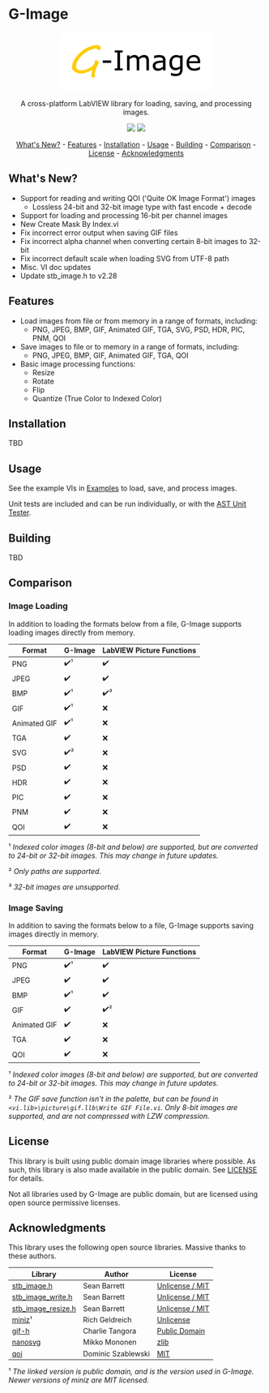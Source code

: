 # G-Image
<p align="center">
  <img width="300" height="115" src="images/g-image-logo.png">
</p>
<p align="center">
A cross-platform LabVIEW library for loading, saving, and processing images.
</p>
<p align="center">
<a href="https://www.vipm.io/package/dataflow_g_lib_g_image/"> <img src="https://www.vipm.io/package/dataflow_g_lib_g_image/badge.svg?metric=installs"></a> <a href="https://www.vipm.io/package/dataflow_g_lib_g_image/"><img src="https://www.vipm.io/package/dataflow_g_lib_g_image/badge.svg?metric=stars"></a>
</p>

<p align="center">
    <a href="#whats-new">What's New?</a> -
    <a href="#features">Features</a> -
    <a href="#installation">Installation</a> -
    <a href="#usage">Usage</a> -
	<a href="#building">Building</a> -
	<a href="#comparison">Comparison</a> - 
	<a href="#license">License</a> - 
	<a href="#acknowledgments">Acknowledgments</a>
</p>

## <a id="whats-new"></a>What's New?
* Support for reading and writing QOI ('Quite OK Image Format') images
    * Lossless 24-bit and 32-bit image type with fast encode + decode
* Support for loading and processing 16-bit per channel images
* New Create Mask By Index.vi
* Fix incorrect error output when saving GIF files
* Fix incorrect alpha channel when converting certain 8-bit images to 32-bit
* Fix incorrect default scale when loading SVG from UTF-8 path
* Misc. VI doc updates
* Update stb_image.h to v2.28

## <a id="features"></a>Features
* Load images from file or from memory in a range of formats, including:
    * PNG, JPEG, BMP, GIF, Animated GIF, TGA, SVG, PSD, HDR, PIC, PNM, QOI
* Save images to file or to memory in a range of formats, including:
    * PNG, JPEG, BMP, GIF, Animated GIF, TGA, QOI
* Basic image processing functions:
    * Resize
    * Rotate
    * Flip
    * Quantize (True Color to Indexed Color)

## <a id="installation"></a>Installation
TBD

## <a id="usage"></a>Usage
See the example VIs in [Examples](src/LabVIEW/G-Image/Examples) to load, save, and process images.

Unit tests are included and can be run individually, or with the [AST Unit Tester](https://www.autosofttech.net/documents/ast-unit-tester).

## <a id="building"></a>Building
TBD

## <a id="comparison"></a>Comparison
### Image Loading
In addition to loading the formats below from a file, G-Image supports loading images directly from memory.

Format          | G-Image             | LabVIEW Picture Functions
----------------|---------------------|--------------------
PNG             | :heavy_check_mark:¹ | :heavy_check_mark:
JPEG            | :heavy_check_mark:  | :heavy_check_mark:
BMP             | :heavy_check_mark:¹ | :heavy_check_mark:³
GIF             | :heavy_check_mark:¹ | :x:
Animated GIF    | :heavy_check_mark:¹ | :x:
TGA             | :heavy_check_mark:  | :x:
SVG             | :heavy_check_mark:² | :x:
PSD             | :heavy_check_mark:  | :x:
HDR             | :heavy_check_mark:  | :x:
PIC             | :heavy_check_mark:  | :x:
PNM             | :heavy_check_mark:  | :x:
QOI             | :heavy_check_mark:  | :x:

¹ *Indexed color images (8-bit and below) are supported, but are converted to 24-bit or 32-bit images. This may change in future updates.*

² *Only paths are supported.*

³ *32-bit images are unsupported.*

### Image Saving
In addition to saving the formats below to a file, G-Image supports saving images directly in memory.

Format          | G-Image             | LabVIEW Picture Functions
----------------|---------------------|--------------------
PNG             | :heavy_check_mark:¹ | :heavy_check_mark:
JPEG            | :heavy_check_mark:  | :heavy_check_mark:
BMP             | :heavy_check_mark:¹ | :heavy_check_mark:
GIF             | :heavy_check_mark:  | :heavy_check_mark:²
Animated GIF    | :heavy_check_mark:  | :x:
TGA             | :heavy_check_mark:  | :x:
QOI             | :heavy_check_mark:  | :x:

¹ *Indexed color images (8-bit and below) are supported, but are converted to 24-bit or 32-bit images. This may change in future updates.*

² *The GIF save function isn't in the palette, but can be found in `<vi.lib>\picture\gif.llb\Write GIF File.vi`. Only 8-bit images are supported, and are not compressed with LZW compression.*

## <a id="license"></a>License
This library is built using public domain image libraries where possible. As such, this library is also made available in the public domain. See [LICENSE](LICENSE) for details.

Not all libraries used by G-Image are public domain, but are licensed using open source permissive licenses.

## <a id="acknowledgments"></a>Acknowledgments
This library uses the following open source libraries. Massive thanks to these authors.

Library | Author | License
--------|--------|----------------------
[stb_image.h](https://github.com/nothings/stb) | Sean Barrett | [Unlicense / MIT](https://github.com/nothings/stb/blob/master/LICENSE)
[stb_image_write.h](https://github.com/nothings/stb) | Sean Barrett | [Unlicense / MIT](https://github.com/nothings/stb/blob/master/LICENSE)
[stb_image_resize.h](https://github.com/nothings/stb) | Sean Barrett | [Unlicense / MIT](https://github.com/nothings/stb/blob/master/LICENSE)
[miniz](https://code.google.com/archive/p/miniz)¹ | Rich Geldreich | [Unlicense](https://code.google.com/archive/p/miniz)
[gif-h](https://github.com/charlietangora/gif-h) | Charlie Tangora | [Public Domain](https://github.com/charlietangora/gif-h/blob/master/gif.h)
[nanosvg](https://github.com/memononen/nanosvg) | Mikko Mononen | [zlib](https://github.com/memononen/nanosvg/blob/master/LICENSE.txt)
[qoi](https://github.com/phoboslab/qoi) | Dominic Szablewski | [MIT](https://github.com/phoboslab/qoi/blob/master/LICENSE)

¹ *The linked version is public domain, and is the version used in G-Image. Newer versions of miniz are MIT licensed.*
